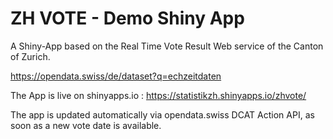 # ZH VOTE - Demo Shiny App

A Shiny-App based on the Real Time Vote Result Web service of the Canton of Zurich.

https://opendata.swiss/de/dataset?q=echzeitdaten

The App is live on shinyapps.io : https://statistikzh.shinyapps.io/zhvote/

The app is updated automatically via opendata.swiss DCAT Action API, as soon as a new vote date is available.
